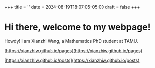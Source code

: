 +++
title = ''
date = 2024-08-19T18:07:05-05:00
draft = false 
+++


# Hi there, welcome to my webpage!

Howdy! I am Xianzhi Wang, a Mathematics PhD student at TAMU. 

[https://xianzhiw.github.io/pages](https://xianzhiw.github.io/pages)


[https://xianzhiw.github.io/posts](https://xianzhiw.github.io/posts)
